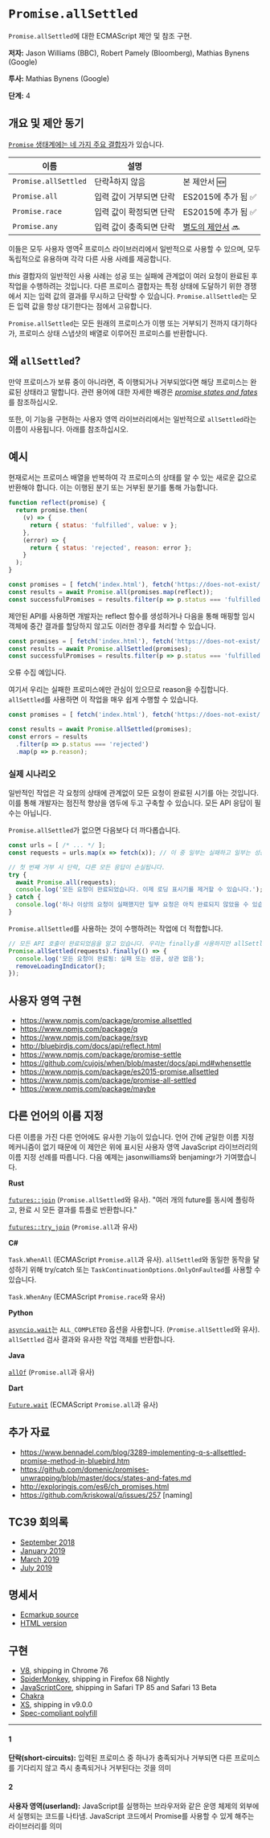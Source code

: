 # `Promise.allSettled`

`Promise.allSettled`에 대한 ECMAScript 제안 및 참조 구현.

**저자:** Jason Williams (BBC), Robert Pamely (Bloomberg), Mathias Bynens (Google)

**투사:** Mathias Bynens (Google)

**단계:** 4

## 개요 및 제안 동기

[`Promise` 생태계에는 네 가지 주요 결합자](https://v8.dev/features/promise-combinators)가 있습니다.

| 이름                 | 설명                                     |                                                                     |
| -------------------- | ----------------------------------------------- | ------------------------------------------------------------------- |
| `Promise.allSettled` | 단락<sup>[1][]</sup>하지 않음                          | 본 제안서 🆕                                                     |
| `Promise.all`        | 입력 값이 거부되면 단락  | ES2015에 추가 됨 ✅                                                   |
| `Promise.race`       | 입력 값이 확정되면 단락  | ES2015에 추가 됨 ✅                                                   |
| `Promise.any`        | 입력 값이 충족되면 단락 | [별도의 제안서](https://github.com/tc39/proposal-promise-any) 🔜 |

이들은 모두 사용자 영역<sup>[2][]</sup> 프로미스 라이브러리에서 일반적으로 사용할 수 있으며, 모두 독립적으로 유용하며 각각 다른 사용 사례를 제공합니다.

_this_ 결합자의 일반적인 사용 사례는 성공 또는 실패에 관계없이 여러 요청이 완료된 후 작업을 수행하려는 것입니다.
다른 프로미스 결합자는 특정 상태에 도달하기 위한 경쟁에서 지는 입력 값의 결과를 무시하고 단락할 수 있습니다.
`Promise.allSettled`는 모든 입력 값을 항상 대기한다는 점에서 고유합니다.

`Promise.allSettled`는 모든 원래의 프로미스가 이행 또는 거부되기 전까지 대기하다가, 프로미스 상태 스냅샷의 배열로 이루어진 프로미스를 반환합니다.

## 왜 `allSettled`?

만약 프로미스가 보류 중이 아니라면, 즉 이행되거나 거부되었다면 해당 프로미스는 완료된 상태라고 말합니다. 관련 용어에 대한 자세한 배경은 [_promise states and fates_](https://github.com/domenic/promises-unwrapping/blob/master/docs/states-and-fates.md)를 참조하십시오.

또한, 이 기능을 구현하는 사용자 영역 라이브러리에서는 일반적으로 `allSettled`라는 이름이 사용됩니다. 아래를 참조하십시오.

## 예시

현재로서는 프로미스 배열을 반복하여 각 프로미스의 상태를 알 수 있는 새로운 값으로 반환해야 합니다. 이는 이행된 분기 또는 거부된 분기를 통해 가능합니다.

```js
function reflect(promise) {
  return promise.then(
    (v) => {
      return { status: 'fulfilled', value: v };
    },
    (error) => {
      return { status: 'rejected', reason: error };
    }
  );
}

const promises = [ fetch('index.html'), fetch('https://does-not-exist/') ];
const results = await Promise.all(promises.map(reflect));
const successfulPromises = results.filter(p => p.status === 'fulfilled');
```

제안된 API를 사용하면 개발자는 reflect 함수를 생성하거나 다음을 통해 매핑할 임시 객체에 중간 결과를 할당하지 않고도 이러한 경우를 처리할 수 있습니다.

```js
const promises = [ fetch('index.html'), fetch('https://does-not-exist/') ];
const results = await Promise.allSettled(promises);
const successfulPromises = results.filter(p => p.status === 'fulfilled');
```

오류 수집 예입니다.

여기서 우리는 실패한 프로미스에만 관심이 있으므로 reason을 수집합니다. `allSettled`를 사용하면 이 작업을 매우 쉽게 수행할 수 있습니다.

```js
const promises = [ fetch('index.html'), fetch('https://does-not-exist/') ];

const results = await Promise.allSettled(promises);
const errors = results
  .filter(p => p.status === 'rejected')
  .map(p => p.reason);
```

### 실제 시나리오

일반적인 작업은 각 요청의 상태에 관계없이 모든 요청이 완료된 시기를 아는 것입니다. 이를 통해 개발자는 점진적 향상을 염두에 두고 구축할 수 있습니다. 모든 API 응답이 필수는 아닙니다.

`Promise.allSettled`가 없으면 다음보다 더 까다롭습니다.

```js
const urls = [ /* ... */ ];
const requests = urls.map(x => fetch(x)); // 이 중 일부는 실패하고 일부는 성공할 것이라고 상상해 보십시오.

// 첫 번째 거부 시 단락, 다른 모든 응답이 손실됩니다.
try {
  await Promise.all(requests);
  console.log('모든 요청이 완료되었습니다. 이제 로딩 표시기를 제거할 수 있습니다.');
} catch {
  console.log('하나 이상의 요청이 실패했지만 일부 요청은 아직 완료되지 않았을 수 있습니다! 이런.');
}
```

`Promise.allSettled`를 사용하는 것이 수행하려는 작업에 더 적합합니다.

```js
// 모든 API 호출이 완료되었음을 알고 있습니다. 우리는 finally를 사용하지만 allSettled는 절대 거부하지 않습니다.
Promise.allSettled(requests).finally(() => {
  console.log('모든 요청이 완료됨: 실패 또는 성공, 상관 없음');
  removeLoadingIndicator();
});
```

## 사용자 영역 구현

* https://www.npmjs.com/package/promise.allsettled
* https://www.npmjs.com/package/q
* https://www.npmjs.com/package/rsvp
* http://bluebirdjs.com/docs/api/reflect.html
* https://www.npmjs.com/package/promise-settle
* https://github.com/cujojs/when/blob/master/docs/api.md#whensettle
* https://www.npmjs.com/package/es2015-promise.allsettled
* https://www.npmjs.com/package/promise-all-settled
* https://www.npmjs.com/package/maybe

## 다른 언어의 이름 지정

다른 이름을 가진 다른 언어에도 유사한 기능이 있습니다. 언어 간에 균일한 이름 지정 메커니즘이 없기 때문에 이 제안은 위에 표시된 사용자 영역 JavaScript 라이브러리의 이름 지정 선례를 따릅니다. 다음 예제는 jasonwilliams와 benjamingr가 기여했습니다.

**Rust**

[`futures::join`](https://rust-lang-nursery.github.io/futures-api-docs/0.3.0-alpha.5/futures/macro.join.html) (`Promise.allSettled`와 유사). "여러 개의 future를 동시에 폴링하고, 완료 시 모든 결과를 튜플로 반환합니다."

[`futures::try_join`](https://rust-lang-nursery.github.io/futures-api-docs/0.3.0-alpha.5/futures/macro.try_join.html) (`Promise.all`과 유사)

**C#**

`Task.WhenAll` (ECMAScript `Promise.all`과 유사). `allSettled`와 동일한 동작을 달성하기 위해 try/catch 또는 `TaskContinuationOptions.OnlyOnFaulted`를 사용할 수 있습니다.

`Task.WhenAny` (ECMAScript `Promise.race`와 유사)

**Python**

[`asyncio.wait`](https://docs.python.org/3/library/asyncio-task.html#asyncio.wait)는 `ALL_COMPLETED` 옵션을 사용합니다. (`Promise.allSettled`와 유사). `allSettled` 검사 결과와 유사한 작업 객체를 반환합니다.

**Java**

[`allOf`](https://docs.oracle.com/javase/8/docs/api/java/util/concurrent/CompletableFuture.html#allOf-java.util.concurrent.CompletableFuture...-) (`Promise.all`과 유사)

**Dart**

[`Future.wait`](https://api.dartlang.org/stable/2.0.0/dart-async/Future/wait.html) (ECMAScript `Promise.all`과 유사)

## 추가 자료

* https://www.bennadel.com/blog/3289-implementing-q-s-allsettled-promise-method-in-bluebird.htm
* https://github.com/domenic/promises-unwrapping/blob/master/docs/states-and-fates.md
* http://exploringjs.com/es6/ch_promises.html
* https://github.com/kriskowal/q/issues/257 [naming]

## TC39 회의록

- [September 2018](https://github.com/tc39/notes/blob/master/meetings/2018-09/sept-27.md#promiseallsettled-for-stage-1)
- [January 2019](https://github.com/tc39/notes/blob/master/meetings/2019-01/jan-30.md#promiseallsettled)
- [March 2019](https://github.com/tc39/notes/blob/master/meetings/2019-03/mar-26.md#promiseallsettled-for-stage-3)
- [July 2019](https://github.com/tc39/notes/blob/master/meetings/2019-07/july-24.md#promiseallsettled)

## 명세서

* [Ecmarkup source](https://github.com/tc39/proposal-promise-allSettled/blob/master/spec.html)
* [HTML version](https://tc39.es/proposal-promise-allSettled/)

## 구현

* [V8](https://bugs.chromium.org/p/v8/issues/detail?id=9060), shipping in Chrome 76
* [SpiderMonkey](https://bugzilla.mozilla.org/show_bug.cgi?id=1539694), shipping in Firefox 68 Nightly
* [JavaScriptCore](https://bugs.webkit.org/show_bug.cgi?id=197600), shipping in Safari TP 85 and Safari 13 Beta
* [Chakra](https://github.com/microsoft/ChakraCore/pull/6138)
* [XS](https://github.com/Moddable-OpenSource/moddable/issues/211), shipping in v9.0.0
* [Spec-compliant polyfill](https://www.npmjs.com/package/promise.allsettled)

---
[1]: #1
[2]: #2

#### 1 

**단락(short-circuits):** 입력된 프로미스 중 하나가 충족되거나 거부되면 다른 프로미스를 기다리지 않고 즉시 충족되거나 거부된다는 것을 의미

#### 2

**사용자 영역(userland):** JavaScript를 실행하는 브라우저와 같은 운영 체제의 외부에서 실행되는 코드를 나타냄. JavaScript 코드에서 Promise를 사용할 수 있게 해주는 라이브러리를 의미